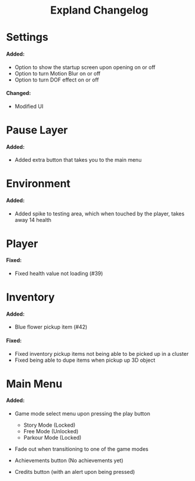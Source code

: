 <h1 align="center">Expland Changelog</h1>

# Settings
#### Added:
- Option to show the startup screen upon opening on or off
- Option to turn Motion Blur on or off
- Option to turn DOF effect on or off
#### Changed:
- Modified UI

# Pause Layer
#### Added:
- Added extra button that takes you to the main menu

# Environment
#### Added:
- Added spike to testing area, which when touched by the player, takes away 14 health

# Player
#### Fixed:
- Fixed health value not loading (#39)

# Inventory

#### Added:
- Blue flower pickup item (#42)
#### Fixed:
- Fixed inventory pickup items not being able to be picked up in a cluster
- Fixed being able to dupe items when pickup up 3D object


# Main Menu
#### Added:
- Game mode select menu upon pressing the play button
	- Story Mode (Locked)
	- Free Mode (Unlocked)
	- Parkour Mode (Locked)

- Fade out when transitioning to one of the game modes
- Achievements button (No achievements yet)
- Credits button (with an alert upon being pressed)
